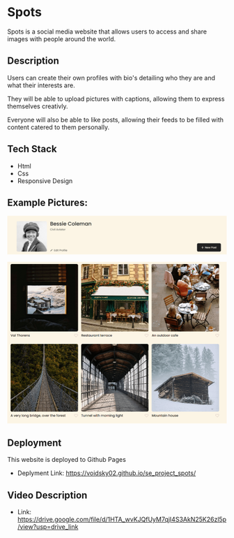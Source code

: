 # Spots

Spots is a social media website that allows users to access and share images with people around the world.

## Description

Users can create their own profiles with bio's detailing who they are and what their interests are.

They will be able to upload pictures with captions, allowing them to express themselves creativly.

Everyone will also be able to like posts, allowing their feeds to be filled with content catered to them personally.

## Tech Stack

- Html
- Css
- Responsive Design

## Example Pictures:

![user profile overview](./images/demo/profile-overview.png)

![feed of users uploaded pictures](./images/demo/image-feed.png)

## Deployment

This website is deployed to Github Pages

- Deplyment Link: https://voidsky02.github.io/se_project_spots/

## Video Description

- Link: https://drive.google.com/file/d/1HTA_wvKJQfUyM7qjI4S3AkN25K26zl5p/view?usp=drive_link
